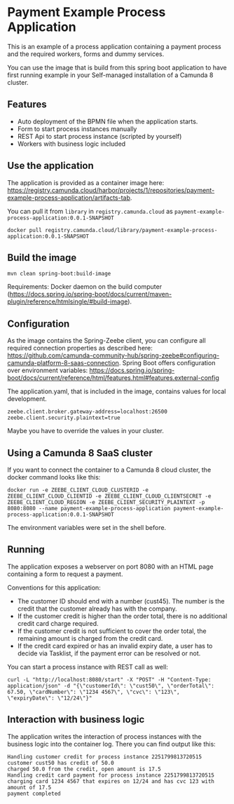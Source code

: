 # Payment Example Process Application

This is an example of a process application containing a payment process and the
required workers, forms and dummy services.

You can use the image that is build from this spring boot application to have
first running example in your Self-managed installation of a Camunda 8 cluster.

## Features

- Auto deployment of the BPMN file when the application starts.
- Form to start process instances manually
- REST Api to start process instance (scripted by yourself)
- Workers with business logic included

## Use the application

The application is provided as a container image here:
https://registry.camunda.cloud/harbor/projects/1/repositories/payment-example-process-application/artifacts-tab.

You can pull it from `library` in `registry.camunda.cloud` as
`payment-example-process-application:0.0.1-SNAPSHOT`

```
docker pull registry.camunda.cloud/library/payment-example-process-application:0.0.1-SNAPSHOT
```

## Build the image

```
mvn clean spring-boot:build-image
```

Requirements: Docker daemon on the build computer
(https://docs.spring.io/spring-boot/docs/current/maven-plugin/reference/htmlsingle/#build-image).

## Configuration

As the image contains the Spring-Zeebe client, you can configure all required
connection properties as described here:
https://github.com/camunda-community-hub/spring-zeebe#configuring-camunda-platform-8-saas-connection.
Spring Boot offers configuration over environment variables:
https://docs.spring.io/spring-boot/docs/current/reference/html/features.html#features.external-config

The application.yaml, that is included in the image, contains values for local
development.

```
zeebe.client.broker.gateway-address=localhost:26500
zeebe.client.security.plaintext=true
```

Maybe you have to override the values in your cluster.

## Using a Camunda 8 SaaS cluster

If you want to connect the container to a Camunda 8 cloud cluster, the docker
command looks like this:

```
docker run -e ZEEBE_CLIENT_CLOUD_CLUSTERID -e ZEEBE_CLIENT_CLOUD_CLIENTID -e ZEEBE_CLIENT_CLOUD_CLIENTSECRET -e ZEEBE_CLIENT_CLOUD_REGION -e ZEEBE_CLIENT_SECURITY_PLAINTEXT -p 8080:8080 --name payment-example-process-application payment-example-process-application:0.0.1-SNAPSHOT
```

The environment variables were set in the shell before.

## Running

The application exposes a webserver on port 8080 with an HTML page containing a
form to request a payment.

Conventions for this application:

- The customer ID should end with a number (cust45). The number is the credit
  that the customer already has with the company.
- If the customer credit is higher than the order total, there is no additional
  credit card charge required.
- If the customer credit is not sufficient to cover the order total, the
  remaining amount is charged from the credit card.
- If the credit card expired or has an invalid expiry date, a user has to decide
  via Tasklist, if the payment error can be resolved or not.

You can start a process instance with REST call as well:

```
curl -L "http://localhost:8080/start" -X "POST" -H "Content-Type: application/json" -d "{\"customerId\": \"cust50\", \"orderTotal\": 67.50, \"cardNumber\": \"1234 4567\", \"cvc\": \"123\", \"expiryDate\": \"12/24\"}"
```

## Interaction with business logic

The application writes the interaction of process instances with the business
logic into the container log. There you can find output like this:

```
Handling customer credit for process instance 2251799813720515
customer cust50 has credit of 50.0
charged 50.0 from the credit, open amount is 17.5
Handling credit card payment for process instance 2251799813720515
charging card 1234 4567 that expires on 12/24 and has cvc 123 with amount of 17.5
payment completed
```
